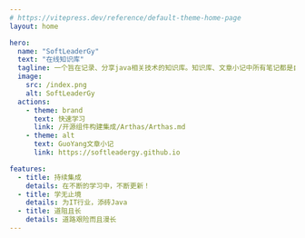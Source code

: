 ```yaml
---
# https://vitepress.dev/reference/default-theme-home-page
layout: home

hero:
  name: "SoftLeaderGy"
  text: "在线知识库"
  tagline: 一个旨在记录、分享java相关技术的知识库。知识库、文章小记中所有笔记都是自己学习、工作中所写，如有问题，请多多指教～
  image:
    src: /index.png
    alt: SoftLeaderGy
  actions:
    - theme: brand
      text: 快速学习
      link: /开源组件构建集成/Arthas/Arthas.md
    - theme: alt
      text: GuoYang文章小记
      link: https://softleadergy.github.io

features:
  - title: 持续集成
    details: 在不断的学习中，不断更新！
  - title: 学无止境
    details: 为IT行业，添砖Java
  - title: 道阻且长
    details: 道路艰险而且漫长
---
```

